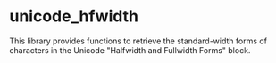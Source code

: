 # unicode_hfwidth

This library provides functions to retrieve the standard-width forms of 
characters in the Unicode "Halfwidth and Fullwidth Forms" block.
